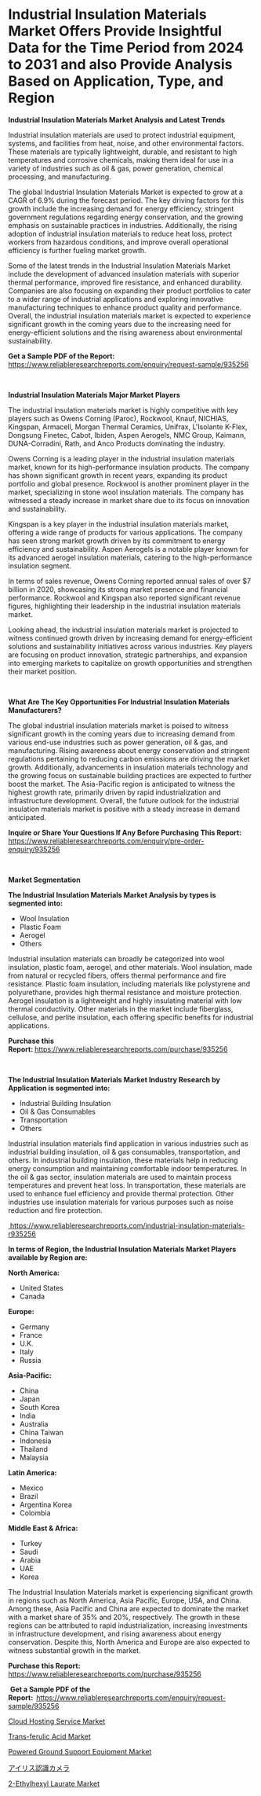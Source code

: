 <p><h1>Industrial Insulation Materials Market Offers Provide Insightful Data for the Time Period from 2024 to 2031 and also Provide Analysis Based on Application, Type, and Region</h1></p><p><strong>Industrial Insulation Materials Market Analysis and Latest Trends</strong></p>
<p><p>Industrial insulation materials are used to protect industrial equipment, systems, and facilities from heat, noise, and other environmental factors. These materials are typically lightweight, durable, and resistant to high temperatures and corrosive chemicals, making them ideal for use in a variety of industries such as oil & gas, power generation, chemical processing, and manufacturing.</p><p>The global Industrial Insulation Materials Market is expected to grow at a CAGR of 6.9% during the forecast period. The key driving factors for this growth include the increasing demand for energy efficiency, stringent government regulations regarding energy conservation, and the growing emphasis on sustainable practices in industries. Additionally, the rising adoption of industrial insulation materials to reduce heat loss, protect workers from hazardous conditions, and improve overall operational efficiency is further fueling market growth.</p><p>Some of the latest trends in the Industrial Insulation Materials Market include the development of advanced insulation materials with superior thermal performance, improved fire resistance, and enhanced durability. Companies are also focusing on expanding their product portfolios to cater to a wider range of industrial applications and exploring innovative manufacturing techniques to enhance product quality and performance. Overall, the industrial insulation materials market is expected to experience significant growth in the coming years due to the increasing need for energy-efficient solutions and the rising awareness about environmental sustainability.</p></p>
<p><strong>Get a Sample PDF of the Report:&nbsp;</strong> <a href="https://www.reliableresearchreports.com/enquiry/request-sample/935256">https://www.reliableresearchreports.com/enquiry/request-sample/935256</a></p>
<p>&nbsp;</p>
<p><strong>Industrial Insulation Materials Major Market Players</strong></p>
<p><p>The industrial insulation materials market is highly competitive with key players such as Owens Corning (Paroc), Rockwool, Knauf, NICHIAS, Kingspan, Armacell, Morgan Thermal Ceramics, Unifrax, L'Isolante K-Flex, Dongsung Finetec, Cabot, Ibiden, Aspen Aerogels, NMC Group, Kaimann, DUNA-Corradini, Rath, and Anco Products dominating the industry. </p><p>Owens Corning is a leading player in the industrial insulation materials market, known for its high-performance insulation products. The company has shown significant growth in recent years, expanding its product portfolio and global presence. Rockwool is another prominent player in the market, specializing in stone wool insulation materials. The company has witnessed a steady increase in market share due to its focus on innovation and sustainability.</p><p>Kingspan is a key player in the industrial insulation materials market, offering a wide range of products for various applications. The company has seen strong market growth driven by its commitment to energy efficiency and sustainability. Aspen Aerogels is a notable player known for its advanced aerogel insulation materials, catering to the high-performance insulation segment.</p><p>In terms of sales revenue, Owens Corning reported annual sales of over $7 billion in 2020, showcasing its strong market presence and financial performance. Rockwool and Kingspan also reported significant revenue figures, highlighting their leadership in the industrial insulation materials market.</p><p>Looking ahead, the industrial insulation materials market is projected to witness continued growth driven by increasing demand for energy-efficient solutions and sustainability initiatives across various industries. Key players are focusing on product innovation, strategic partnerships, and expansion into emerging markets to capitalize on growth opportunities and strengthen their market position.</p></p>
<p>&nbsp;</p>
<p><strong>What Are The Key Opportunities For Industrial Insulation Materials Manufacturers?</strong></p>
<p><p>The global industrial insulation materials market is poised to witness significant growth in the coming years due to increasing demand from various end-use industries such as power generation, oil & gas, and manufacturing. Rising awareness about energy conservation and stringent regulations pertaining to reducing carbon emissions are driving the market growth. Additionally, advancements in insulation materials technology and the growing focus on sustainable building practices are expected to further boost the market. The Asia-Pacific region is anticipated to witness the highest growth rate, primarily driven by rapid industrialization and infrastructure development. Overall, the future outlook for the industrial insulation materials market is positive with a steady increase in demand anticipated.</p></p>
<p><strong>Inquire or Share Your Questions If Any Before Purchasing This Report:</strong> <a href="https://www.reliableresearchreports.com/enquiry/pre-order-enquiry/935256">https://www.reliableresearchreports.com/enquiry/pre-order-enquiry/935256</a></p>
<p>&nbsp;</p>
<p><strong>Market Segmentation</strong></p>
<p><strong>The Industrial Insulation Materials Market Analysis by types is segmented into:</strong></p>
<p><ul><li>Wool Insulation</li><li>Plastic Foam</li><li>Aerogel</li><li>Others</li></ul></p>
<p><p>Industrial insulation materials can broadly be categorized into wool insulation, plastic foam, aerogel, and other materials. Wool insulation, made from natural or recycled fibers, offers thermal performance and fire resistance. Plastic foam insulation, including materials like polystyrene and polyurethane, provides high thermal resistance and moisture protection. Aerogel insulation is a lightweight and highly insulating material with low thermal conductivity. Other materials in the market include fiberglass, cellulose, and perlite insulation, each offering specific benefits for industrial applications.</p></p>
<p><strong>Purchase this Report:&nbsp;</strong><a href="https://www.reliableresearchreports.com/purchase/935256">https://www.reliableresearchreports.com/purchase/935256</a></p>
<p>&nbsp;</p>
<p><strong>The Industrial Insulation Materials Market Industry Research by Application is segmented into:</strong></p>
<p><ul><li>Industrial Building Insulation</li><li>Oil & Gas Consumables</li><li>Transportation</li><li>Others</li></ul></p>
<p><p>Industrial insulation materials find application in various industries such as industrial building insulation, oil & gas consumables, transportation, and others. In industrial building insulation, these materials help in reducing energy consumption and maintaining comfortable indoor temperatures. In the oil & gas sector, insulation materials are used to maintain process temperatures and prevent heat loss. In transportation, these materials are used to enhance fuel efficiency and provide thermal protection. Other industries use insulation materials for various purposes such as noise reduction and fire protection.</p></p>
<p><a href="https://www.reliableresearchreports.com/industrial-insulation-materials-r935256">&nbsp;https://www.reliableresearchreports.com/industrial-insulation-materials-r935256</a></p>
<p><strong>In terms of Region, the Industrial Insulation Materials Market Players available by Region are:</strong></p>
<p>
    <p> <strong> North America: </strong>
        <ul>
            <li>United States</li>
            <li>Canada</li>
        </ul>
        </p> 
    <p> <strong> Europe: </strong>
        <ul>
            <li>Germany</li>
            <li>France</li>
            <li>U.K.</li>
            <li>Italy</li>
            <li>Russia</li>
        </ul>
        </p> 
    <p> <strong> Asia-Pacific: </strong>
        <ul>
            <li>China</li>
            <li>Japan</li>
            <li>South Korea</li>
            <li>India</li>
            <li>Australia</li>
            <li>China Taiwan</li>
            <li>Indonesia</li>
            <li>Thailand</li>
            <li>Malaysia</li>
        </ul>
        </p> 
    <p> <strong> Latin America: </strong>
        <ul>
            <li>Mexico</li>
            <li>Brazil</li>
            <li>Argentina Korea</li>
            <li>Colombia</li>
        </ul>
        </p> 
    <p> <strong> Middle East & Africa: </strong>
        <ul>
            <li>Turkey</li>
            <li>Saudi</li>
            <li>Arabia</li>
            <li>UAE</li>
            <li>Korea</li>
        </ul>
    </p>
    </p>
<p><p>The Industrial Insulation Materials market is experiencing significant growth in regions such as North America, Asia Pacific, Europe, USA, and China. Among these, Asia Pacific and China are expected to dominate the market with a market share of 35% and 20%, respectively. The growth in these regions can be attributed to rapid industrialization, increasing investments in infrastructure development, and rising awareness about energy conservation. Despite this, North America and Europe are also expected to witness substantial growth in the market.</p></p>
<p><strong>Purchase this Report: </strong><a href="https://www.reliableresearchreports.com/purchase/935256">https://www.reliableresearchreports.com/purchase/935256</a></p>
<p>&nbsp;<strong>Get a Sample PDF of the Report:&nbsp;&nbsp;</strong><a href="https://www.reliableresearchreports.com/enquiry/request-sample/935256">https://www.reliableresearchreports.com/enquiry/request-sample/935256</a></p>
<p><strong></strong></p>
<p><p><a href="https://github.com/elizabethdagraca/Market-Research-Report-List-3/blob/main/cloud-hosting-service-market.md">Cloud Hosting Service Market</a></p><p><a href="https://www.linkedin.com/pulse/trans-ferulic-acid-market-size-2024-2031-global-industrial-analysis-j6hsc?trackingId=5otTGhL3MB7IaY5GXdu7nA%3D%3D">Trans-ferulic Acid Market</a></p><p><a href="https://github.com/santosh758595/Market-Research-Report-List-4/blob/main/powered-ground-support-equipment-market.md">Powered Ground Support Equipment Market</a></p><p><a href="https://github.com/zoetazuur/Market-Research-Report-List-1/blob/main/445013555548.md">アイリス認識カメラ</a></p><p><a href="https://www.linkedin.com/pulse/2-ethylhexyl-laurate-market-research-report-unlocks-analysis-cssac?trackingId=JCkgrYA2ohl0HJwklAttNQ%3D%3D">2-Ethylhexyl Laurate Market</a></p></p>